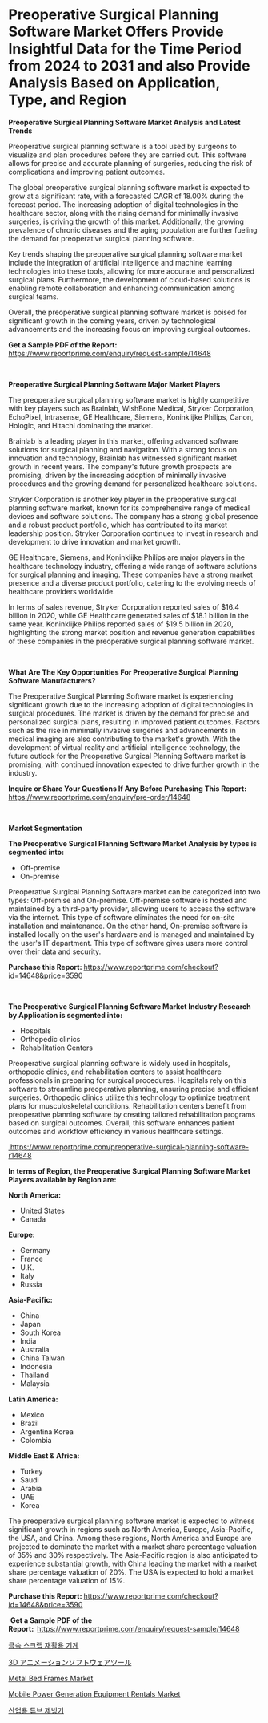 <p><h1>Preoperative Surgical Planning Software Market Offers Provide Insightful Data for the Time Period from 2024 to 2031 and also Provide Analysis Based on Application, Type, and Region</h1></p><p><strong>Preoperative Surgical Planning Software Market Analysis and Latest Trends</strong></p>
<p><p>Preoperative surgical planning software is a tool used by surgeons to visualize and plan procedures before they are carried out. This software allows for precise and accurate planning of surgeries, reducing the risk of complications and improving patient outcomes.</p><p>The global preoperative surgical planning software market is expected to grow at a significant rate, with a forecasted CAGR of 18.00% during the forecast period. The increasing adoption of digital technologies in the healthcare sector, along with the rising demand for minimally invasive surgeries, is driving the growth of this market. Additionally, the growing prevalence of chronic diseases and the aging population are further fueling the demand for preoperative surgical planning software.</p><p>Key trends shaping the preoperative surgical planning software market include the integration of artificial intelligence and machine learning technologies into these tools, allowing for more accurate and personalized surgical plans. Furthermore, the development of cloud-based solutions is enabling remote collaboration and enhancing communication among surgical teams.</p><p>Overall, the preoperative surgical planning software market is poised for significant growth in the coming years, driven by technological advancements and the increasing focus on improving surgical outcomes.</p></p>
<p><strong>Get a Sample PDF of the Report:&nbsp;</strong> <a href="https://www.reportprime.com/enquiry/request-sample/14648">https://www.reportprime.com/enquiry/request-sample/14648</a></p>
<p>&nbsp;</p>
<p><strong>Preoperative Surgical Planning Software Major Market Players</strong></p>
<p><p>The preoperative surgical planning software market is highly competitive with key players such as Brainlab, WishBone Medical, Stryker Corporation, EchoPixel, Intrasense, GE Healthcare, Siemens, Koninklijke Philips, Canon, Hologic, and Hitachi dominating the market. </p><p>Brainlab is a leading player in this market, offering advanced software solutions for surgical planning and navigation. With a strong focus on innovation and technology, Brainlab has witnessed significant market growth in recent years. The company's future growth prospects are promising, driven by the increasing adoption of minimally invasive procedures and the growing demand for personalized healthcare solutions.</p><p>Stryker Corporation is another key player in the preoperative surgical planning software market, known for its comprehensive range of medical devices and software solutions. The company has a strong global presence and a robust product portfolio, which has contributed to its market leadership position. Stryker Corporation continues to invest in research and development to drive innovation and market growth.</p><p>GE Healthcare, Siemens, and Koninklijke Philips are major players in the healthcare technology industry, offering a wide range of software solutions for surgical planning and imaging. These companies have a strong market presence and a diverse product portfolio, catering to the evolving needs of healthcare providers worldwide.</p><p>In terms of sales revenue, Stryker Corporation reported sales of $16.4 billion in 2020, while GE Healthcare generated sales of $18.1 billion in the same year. Koninklijke Philips reported sales of $19.5 billion in 2020, highlighting the strong market position and revenue generation capabilities of these companies in the preoperative surgical planning software market.</p></p>
<p>&nbsp;</p>
<p><strong>What Are The Key Opportunities For Preoperative Surgical Planning Software Manufacturers?</strong></p>
<p><p>The Preoperative Surgical Planning Software market is experiencing significant growth due to the increasing adoption of digital technologies in surgical procedures. The market is driven by the demand for precise and personalized surgical plans, resulting in improved patient outcomes. Factors such as the rise in minimally invasive surgeries and advancements in medical imaging are also contributing to the market's growth. With the development of virtual reality and artificial intelligence technology, the future outlook for the Preoperative Surgical Planning Software market is promising, with continued innovation expected to drive further growth in the industry.</p></p>
<p><strong>Inquire or Share Your Questions If Any Before Purchasing This Report:</strong> <a href="https://www.reportprime.com/enquiry/pre-order/14648">https://www.reportprime.com/enquiry/pre-order/14648</a></p>
<p>&nbsp;</p>
<p><strong>Market Segmentation</strong></p>
<p><strong>The Preoperative Surgical Planning Software Market Analysis by types is segmented into:</strong></p>
<p><ul><li>Off-premise</li><li>On-premise</li></ul></p>
<p><p>Preoperative Surgical Planning Software market can be categorized into two types: Off-premise and On-premise. Off-premise software is hosted and maintained by a third-party provider, allowing users to access the software via the internet. This type of software eliminates the need for on-site installation and maintenance. On the other hand, On-premise software is installed locally on the user's hardware and is managed and maintained by the user's IT department. This type of software gives users more control over their data and security.</p></p>
<p><strong>Purchase this Report:&nbsp;</strong><a href="https://www.reportprime.com/checkout?id=14648&price=3590">https://www.reportprime.com/checkout?id=14648&price=3590</a></p>
<p>&nbsp;</p>
<p><strong>The Preoperative Surgical Planning Software Market Industry Research by Application is segmented into:</strong></p>
<p><ul><li>Hospitals</li><li>Orthopedic clinics</li><li>Rehabilitation Centers</li></ul></p>
<p><p>Preoperative surgical planning software is widely used in hospitals, orthopedic clinics, and rehabilitation centers to assist healthcare professionals in preparing for surgical procedures. Hospitals rely on this software to streamline preoperative planning, ensuring precise and efficient surgeries. Orthopedic clinics utilize this technology to optimize treatment plans for musculoskeletal conditions. Rehabilitation centers benefit from preoperative planning software by creating tailored rehabilitation programs based on surgical outcomes. Overall, this software enhances patient outcomes and workflow efficiency in various healthcare settings.</p></p>
<p><a href="https://www.reportprime.com/preoperative-surgical-planning-software-r14648">&nbsp;https://www.reportprime.com/preoperative-surgical-planning-software-r14648</a></p>
<p><strong>In terms of Region, the Preoperative Surgical Planning Software Market Players available by Region are:</strong></p>
<p>
    <p> <strong> North America: </strong>
        <ul>
            <li>United States</li>
            <li>Canada</li>
        </ul>
        </p> 
    <p> <strong> Europe: </strong>
        <ul>
            <li>Germany</li>
            <li>France</li>
            <li>U.K.</li>
            <li>Italy</li>
            <li>Russia</li>
        </ul>
        </p> 
    <p> <strong> Asia-Pacific: </strong>
        <ul>
            <li>China</li>
            <li>Japan</li>
            <li>South Korea</li>
            <li>India</li>
            <li>Australia</li>
            <li>China Taiwan</li>
            <li>Indonesia</li>
            <li>Thailand</li>
            <li>Malaysia</li>
        </ul>
        </p> 
    <p> <strong> Latin America: </strong>
        <ul>
            <li>Mexico</li>
            <li>Brazil</li>
            <li>Argentina Korea</li>
            <li>Colombia</li>
        </ul>
        </p> 
    <p> <strong> Middle East & Africa: </strong>
        <ul>
            <li>Turkey</li>
            <li>Saudi</li>
            <li>Arabia</li>
            <li>UAE</li>
            <li>Korea</li>
        </ul>
    </p>
    </p>
<p><p>The preoperative surgical planning software market is expected to witness significant growth in regions such as North America, Europe, Asia-Pacific, the USA, and China. Among these regions, North America and Europe are projected to dominate the market with a market share percentage valuation of 35% and 30% respectively. The Asia-Pacific region is also anticipated to experience substantial growth, with China leading the market with a market share percentage valuation of 20%. The USA is expected to hold a market share percentage valuation of 15%.</p></p>
<p><strong>Purchase this Report: </strong><a href="https://www.reportprime.com/checkout?id=14648&price=3590">https://www.reportprime.com/checkout?id=14648&price=3590</a></p>
<p>&nbsp;<strong>Get a Sample PDF of the Report:&nbsp;&nbsp;</strong><a href="https://www.reportprime.com/enquiry/request-sample/14648">https://www.reportprime.com/enquiry/request-sample/14648</a></p>
<p><strong></strong></p>
<p><p><a href="https://github.com/Skyleitney456456/Market-Research-Report-List-1/blob/main/539617375529.md">금속 스크랩 재활용 기계</a></p><p><a href="https://github.com/LeanneBruen2023/Market-Research-Report-List-1/blob/main/678976681041.md">3D アニメーションソフトウェアツール</a></p><p><a href="https://issuu.com/reportprime-2/docs/metal-bed-frames-market-size-2030.pptx">Metal Bed Frames Market</a></p><p><a href="https://github.com/yemakinde/Market-Research-Report-List-2/blob/main/mobile-power-generation-equipment-rentals-market.md">Mobile Power Generation Equipment Rentals Market</a></p><p><a href="https://github.com/vs10l4sfg5c/Market-Research-Report-List-2/blob/main/894178575528.md">산업용 튜브 제빙기</a></p></p>